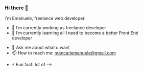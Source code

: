 ### Hi there 👋
I'm Emanuele, freelance web developer.

- 🔭 I’m currently working as freelance developer
- 🌱 I’m currently learning all I need to become a better Front End developer
<!-- - 👯 I’m looking to collaborate on -->
<!-- - 🤔 I’m looking for help with ... -->
- 💬 Ask me about what u want
- 📫 How to reach me: mancariemanuele@gmail.com
<!-- - 😄 Pronouns: ... -->
- ⚡ Fun fact: lot of
-->



